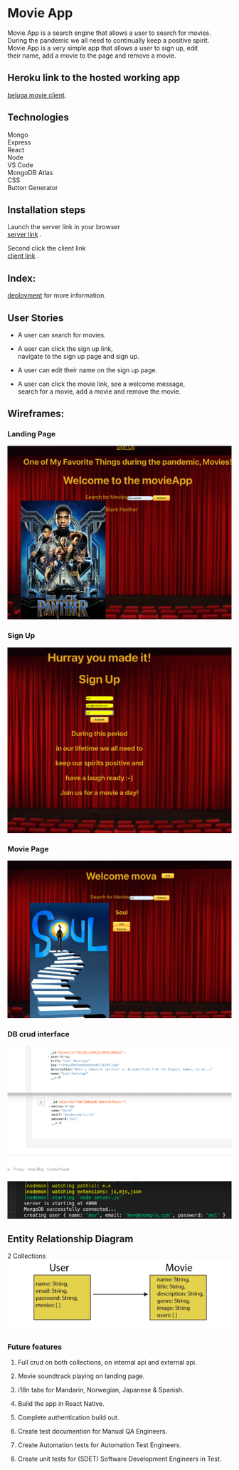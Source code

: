 # Movie App

Movie App is a search engine that allows a user to search for movies.\
During the pandemic we all need to continually keep a positive spirit.\
Movie App is a very simple app that allows a user to sign up, edit \
their name, add a movie to the page and remove a movie.

## Heroku link to the hosted working app

[beluga movie client](https://beluga-movie-client.herokuapp.com/).

## Technologies

Mongo\
Express\
React\
Node\
VS Code\
MongoDB Atlas\
CSS\
Button Generator

## Installation steps

Launch the server link in your browser\
[server link](https://beluga-movie-api.herokuapp.com/api/users) .

Second click the client link\
[client link](https://beluga-movie-client.herokuapp.com/) .

## Index:

[deployment](https://facebook.github.io/create-react-app/docs/deployment) for more information.

## User Stories

- A user can search for movies.

- A user can click the sign up link,\
  navigate to the sign up page and sign up.

- A user can edit their name on the sign up page.

- A user can click the movie link, see a welcome message,\
  search for a movie, add a movie and remove the movie.

## Wireframes:

### Landing Page

![movie home page](src/images/MovieLanding.png)

### Sign Up

![movie sing up page](src/images/MovieSignUp.png)

### Movie Page

![movie & user crud page](src/images/MoviePage.png)

### DB crud interface

![atlas & vscode view](src/images/dbCRUD.png)

## Entity Relationship Diagram

2 Collections
![collections](src/images/Collections.png)

### Future features

1. Full crud on both collections, on internal api and external api.

2. Movie soundtrack playing on landing page.

3. i18n tabs for Mandarin, Norwegian, Japanese & Spanish.

4. Build the app in React Native.

5. Complete authentication build out.

6. Create test documention for Manual QA Engineers.

7. Create Automation tests for Automation Test Engineers.

8. Create unit tests for (SDET) Software Development Engineers in Test.
